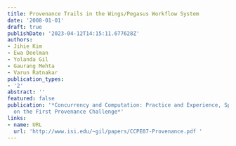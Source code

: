 ```yaml
---
title: Provenance Trails in the Wings/Pegasus Workflow System
date: '2008-01-01'
draft: true
publishDate: '2023-04-12T14:15:11.677628Z'
authors:
- Jihie Kim
- Ewa Deelman
- Yolanda Gil
- Gaurang Mehta
- Varun Ratnakar
publication_types:
- '2'
abstract: ''
featured: false
publication: '*Concurrency and Computation: Practice and Experience, Special Issue
  on the First Provenance Challenge*'
links:
- name: URL
  url: 'http://www.isi.edu/~gil/papers/CCPE07-Provenance.pdf '
---
```


